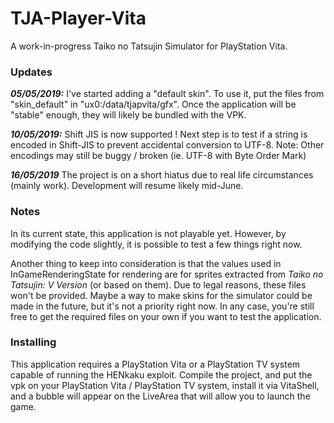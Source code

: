 # TJA-Player-Vita
A work-in-progress Taiko no Tatsujin Simulator for PlayStation Vita.

### Updates

***05/05/2019:*** I've started adding a "default skin". To use it, put the files from "skin_default" in "ux0:/data/tjapvita/gfx".
Once the application will be "stable" enough, they will likely be bundled with the VPK.

***10/05/2019:*** Shift JIS is now supported ! Next step is to test if a string is encoded in Shift-JIS to prevent accidental
conversion to UTF-8. Note: Other encodings may still be buggy / broken (ie. UTF-8 with Byte Order Mark)

***16/05/2019*** The project is on a short hiatus due to real life circumstances (mainly work). Development will resume likely mid-June.

### Notes
In its current state, this application is not playable yet.
However, by modifying the code slightly, it is possible to test a few things right now.

Another thing to keep into consideration is that the values used in InGameRenderingState for rendering are for sprites extracted
from *Taiko no Tatsujin: V Version* (or based on them). Due to legal reasons, these files won't be provided. Maybe a way to make skins for the simulator
could be made in the future, but it's not a priority right now. In any case, you're still free to get the required files on your
own if you want to test the application.

### Installing
This application requires a PlayStation Vita or a PlayStation TV system capable of running the HENkaku exploit. Compile the
project, and put the vpk on your PlayStation Vita / PlayStation TV system, install it via VitaShell, and a bubble will
appear on the LiveArea that will allow you to launch the game.

[1]: https://en.wikipedia.org/wiki/Mojibake
